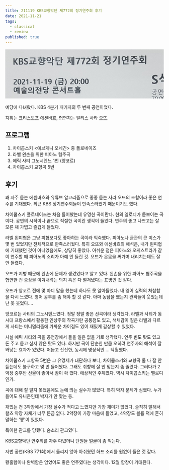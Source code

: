 ```yaml
---
title: 211119 KBS교향악단 제772회 정기연주회 후기
date: 2021-11-21
tags:
  - classical
  - review
published: true
---
```




![ticket](./ticket.png)



예당에 다녀왔다. KBS 4분기 패키지의 두 번째 공연이었다.

지휘는 크리스토프 에센바흐, 협연자는 알리스 사라 오뜨.



## 프로그램

1. 차이콥스키 <예브게니 오네긴> 중 폴로네이즈
2. 라벨 왼손을 위한 피아노 협주곡
3. 에릭 사티 그노시엔느 1번 (앙코르)
4. 차이콥스키 교향곡 5번



## 후기

꽤 자주 듣는 에센바흐와 유튜브 알고리즘으로 종종 듣는 사라 오뜨의 조합이라 좋은 연주를 기대했다. 최근 KBS 정기연주회들이 만족스러웠기 때문이기도 했다.

차이콥스키 폴로네이즈는 처음 들어봤는데 유명한 곡이란다. 현의 멜로디가 돋보이는 곡이다. 공연의 시작이나 끝으로 적절한 곡이란 생각이 들었다. 연주의 좋고 나쁘고는 잘 모른 채 가볍고 즐겁게 들었다.

라벨 왼피협은 그냥 피협보다도 좋아하는 곡이라 익숙했다. 피아노나 금관의 큰 미스가 몇 번 있었지만 전체적으로 만족스러웠다. 특히 오뜨와 에센바흐의 해석은, 내가 왼피협에 기대했던 것이 아니었음에도, 상당히 좋았다. 아쉬운 점은 피아노와 오케스트라가 같이 연주할 때 피아노의 소리가 아예 안 들린 것. 오뜨가 온몸을 써가며 내리치는데도 잘 안 들렸다.

오뜨가 지병 때문에 왼손에 문제가 생겼었다고 알고 있다. 왼손을 위한 피아노 협주곡을 협연한 건 증상을 이겨내려는 의지 혹은 다 떨쳐냈다는 표명인 것 같다.

오뜨가 앙코르 전에 몇 마디 말을 했는데 하나도 못 알아들었다. 내 영어 실력의 처참함을 다시 느꼈다. 영어 공부를 좀 해야 할 것 같다. 아마 농담을 했는지 관객들이 웃었는데 난 못 웃었다....

앙코르는 사티의 그노시엔느였다. 정말 정말 좋은 선곡이라 생각했다. 라벨과 사티가 동시대 프랑스에서 활동한 인상주의 작곡가란 공통점도 있고, 색채감이 짙은 라벨과 다르게 사티는 미니멀리즘에 가까운 차이점도 있어 재밌게 감상할 수 있었다.

사실 에릭 사티의 곡을 공연장에서 들을 일은 없을 거로 생각했다. 연주 빈도 탓도 있고 돈 주고 듣고 싶지 않은 탓도 있다. 하지만 곡이 단순한 만큼 오히려 연주자의 해석이 잘 와닿는 효과가 있었다. 어둡고 잔잔한, 동시에 명상적인.... 탁월했다.

차이콥스키 교향곡 5번은 그 유명세가 대단하다 보니, 차이콥스키와 교향곡 둘 다 잘 안 듣는데도 불구하고 몇 번 들어봤다. 그래도 취향에 잘 안 맞는지 좀 졸렸다. 그러다가 2악장 중후반 선율이 좋아서 잠이 확 깼다. 애상적인 주제였다. 역시 차이콥스키는 멜로디인가.

곡에 대해 잘 알지 못했음에도 눈에 띄는 실수가 많았다. 특히 박자 문제가 심했다. 누가 들어도 유니즌인데 박자가 안 맞는 등.

재밌는 건 3악장에서 가장 실수가 적다고 느꼈지만 가장 재미가 없었다. 솔직히 말해서 왈츠 악장 자체가 너무 뜬금 없다. 2악장이 가장 마음에 들었고, 4악장도 볼륨 덕에 흔히 말하는 '뽕'이 있었다.

특이한 관크를 당했다. 숨소리 관크였다.

KBS교향악단 연주회를 자주 다녔더니 단원들 얼굴이 좀 익는다.

저번 공연(KBS 771회)에서 들리지 않아 아쉬웠던 하프 소리를 원없이 들은 것 같다.

황홀함이나 완벽함은 없었어도 좋은 연주였다는 생각이다. 12월 합창이 기대된다.

